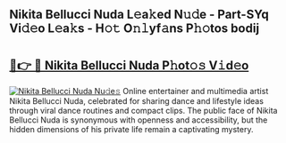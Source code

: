## Nikita Bellucci Nuda L𝚎a𝚔ed N𝚞𝚍e - Part-SYq Vi𝚍𝚎o L𝚎a𝚔s - H𝚘𝚝 O𝚗𝚕yf𝚊ns P𝚑𝚘tos bodij

# <h2><a href="http://kfbjhl.oniu.top/?m=Nikita+Bellucci+Nuda">🔗👉 🔴 Nikita Bellucci Nuda P𝚑ot𝚘𝚜 V𝚒d𝚎o</a></h2>

[![Nikita Bellucci Nuda Nu𝚍e𝚜](https://i.imgur.com/0qMVB7G.gif)](http://kfbjhl.oniu.top/?m=Nikita+Bellucci+Nuda)
Online entertainer and multimedia artist Nikita Bellucci Nuda, celebrated for sharing dance and lifestyle ideas through viral dance routines and compact clips. The public face of Nikita Bellucci Nuda is synonymous with openness and accessibility, but the hidden dimensions of his private life remain a captivating mystery.  
